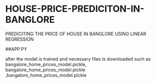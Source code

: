 # HOUSE-PRICE-PREDICITON-IN-BANGLORE
PREDICITING THE PRICE OF HOUSE IN BANGLORE USING LINEAR REGRESSION

##APP.PY

after the model is trained and necessary files is downloaded such as bangalore_home_prices_model.pickle, bangalore_home_prices_model.pickle ,bangalore_home_prices_model.pickle
